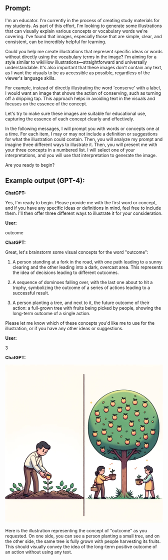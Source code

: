 ## Prompt:
I'm an educator. I'm currently in the process of creating study materials for my students. As part of this effort, I'm looking to generate some illustrations that can visually explain various concepts or vocabulary words we're covering. I've found that images, especially those that are simple, clear, and consistent, can be incredibly helpful for learning.

Could you help me create illustrations that represent specific ideas or words without directly using the vocabulary terms in the image? I'm aiming for a style similar to wikiHow illustrations—straightforward and universally understandable. It's also important that these images don't contain any text, as I want the visuals to be as accessible as possible, regardless of the viewer's language skills.

For example, instead of directly illustrating the word 'conserve' with a label, I would want an image that shows the action of conserving, such as turning off a dripping tap. This approach helps in avoiding text in the visuals and focuses on the essence of the concept.

Let's try to make sure these images are suitable for educational use, capturing the essence of each concept clearly and effectively.

In the following messages, I will prompt you with words or concepts one at a time. For each item, I may or may not include a definition or suggestions for what the illustration could contain. Then, you will analyze my prompt and imagine three different ways to illustrate it. Then, you will present me with your three concepts in a numbered list. I will select one of your interpretations, and you will use that interpretation to generate the image.

Are you ready to begin?

## Example output (GPT-4):

**ChatGPT:** 

Yes, I'm ready to begin. Please provide me with the first word or concept, and if you have any specific ideas or definitions in mind, feel free to include them. I'll then offer three different ways to illustrate it for your consideration.

**User:** 

outcome

**ChatGPT:** 

Great, let's brainstorm some visual concepts for the word "outcome":

1. A person standing at a fork in the road, with one path leading to a sunny clearing and the other leading into a dark, overcast area. This represents the idea of decisions leading to different outcomes.
   
2. A sequence of dominoes falling over, with the last one about to hit a trophy, symbolizing the outcome of a series of actions leading to a successful result.

3. A person planting a tree, and next to it, the future outcome of their action: a full-grown tree with fruits being picked by people, showing the long-term outcome of a single action.

Please let me know which of these concepts you'd like me to use for the illustration, or if you have any other ideas or suggestions.

**User:** 

3

**ChatGPT:**

![outcome](Generate_Vocabulary_Images_example_image.webp)

Here is the illustration representing the concept of "outcome" as you requested. On one side, you can see a person planting a small tree, and on the other side, the same tree is fully grown with people harvesting its fruits. This should visually convey the idea of the long-term positive outcome of an action without using any text.
